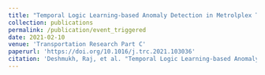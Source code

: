 ```yaml
---
title: "Temporal Logic Learning-based Anomaly Detection in Metrolplex Terminal Airspace Operations"
collection: publications
permalink: /publication/event_triggered
date: 2021-02-10
venue: 'Transportation Research Part C'
paperurl: 'https://doi.org/10.1016/j.trc.2021.103036'
citation: 'Deshmukh, Raj, et al. "Temporal Logic Learning-based Anomaly Detection in Metrolplex Terminal Airspace Operations." <i>Transportation Research Part C</i> (2021) Vol. 126.103036'
---
```


